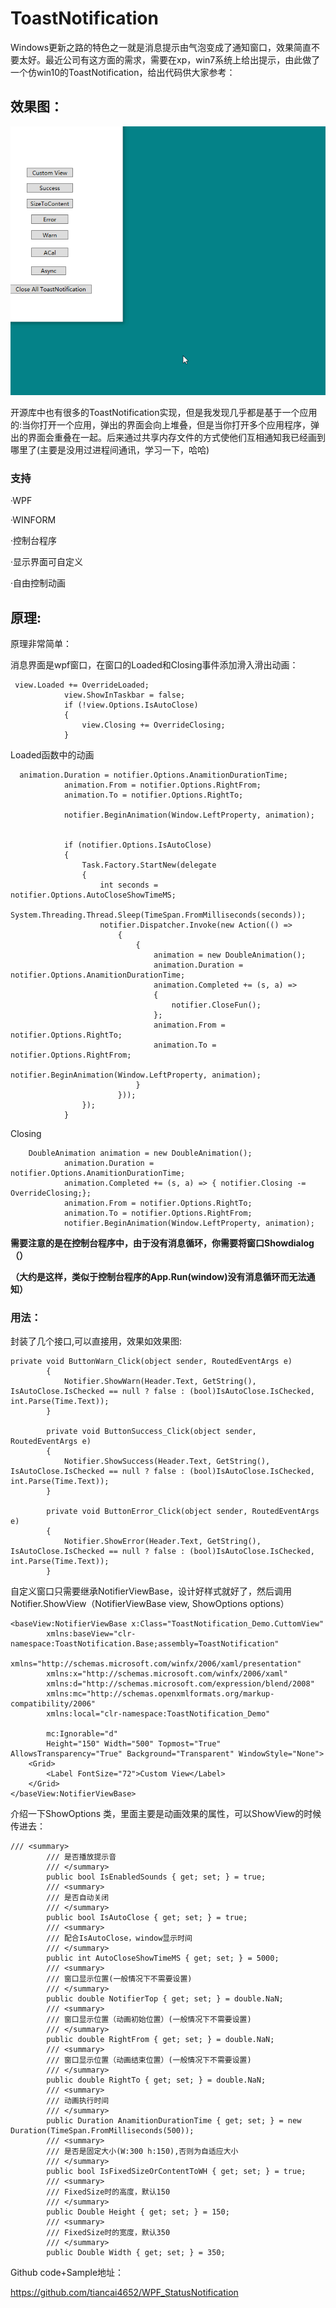 # ToastNotification
Windows更新之路的特色之一就是消息提示由气泡变成了通知窗口，效果简直不要太好。最近公司有这方面的需求，需要在xp，win7系统上给出提示，由此做了一个仿win10的ToastNotification，给出代码供大家参考：


## 效果图：

![image](https://github.com/tiancai4652/ReadME_Images/blob/master/effect.gif)




开源库中也有很多的ToastNotification实现，但是我发现几乎都是基于一个应用的:当你打开一个应用，弹出的界面会向上堆叠，但是当你打开多个应用程序，弹出的界面会重叠在一起。后来通过共享内存文件的方式使他们互相通知我已经画到哪里了(主要是没用过进程间通讯，学习一下，哈哈)



### 支持

·WPF

·WINFORM

·控制台程序

·显示界面可自定义

·自由控制动画

## 原理:

原理非常简单：

消息界面是wpf窗口，在窗口的Loaded和Closing事件添加滑入滑出动画：

```
 view.Loaded += OverrideLoaded;
            view.ShowInTaskbar = false;
            if (!view.Options.IsAutoClose)
            {
                view.Closing += OverrideClosing;
            }
```

Loaded函数中的动画

```
  animation.Duration = notifier.Options.AnamitionDurationTime;
            animation.From = notifier.Options.RightFrom;
            animation.To = notifier.Options.RightTo;

            notifier.BeginAnimation(Window.LeftProperty, animation);


            if (notifier.Options.IsAutoClose)
            {
                Task.Factory.StartNew(delegate
                {
                    int seconds = notifier.Options.AutoCloseShowTimeMS;
                    System.Threading.Thread.Sleep(TimeSpan.FromMilliseconds(seconds));
                    notifier.Dispatcher.Invoke(new Action(() =>
                        {
                            {
                                animation = new DoubleAnimation();
                                animation.Duration = notifier.Options.AnamitionDurationTime;
                                animation.Completed += (s, a) =>
                                {
                                    notifier.CloseFun();
                                };
                                animation.From = notifier.Options.RightTo;
                                animation.To = notifier.Options.RightFrom;
                                notifier.BeginAnimation(Window.LeftProperty, animation);
                            }
                        }));
                });
            }
```

Closing

```
    DoubleAnimation animation = new DoubleAnimation();
            animation.Duration = notifier.Options.AnamitionDurationTime;
            animation.Completed += (s, a) => { notifier.Closing -= OverrideClosing;};
            animation.From = notifier.Options.RightTo;
            animation.To = notifier.Options.RightFrom;
            notifier.BeginAnimation(Window.LeftProperty, animation);
```

**需要注意的是在控制台程序中，由于没有消息循环，你需要将窗口Showdialog（）**

**（大约是这样，类似于控制台程序的App.Run(window)没有消息循环而无法通知）**



### 用法：

封装了几个接口,可以直接用，效果如效果图:

```
private void ButtonWarn_Click(object sender, RoutedEventArgs e)
        {
            Notifier.ShowWarn(Header.Text, GetString(), IsAutoClose.IsChecked == null ? false : (bool)IsAutoClose.IsChecked, int.Parse(Time.Text));
        }

        private void ButtonSuccess_Click(object sender, RoutedEventArgs e)
        {
            Notifier.ShowSuccess(Header.Text, GetString(), IsAutoClose.IsChecked == null ? false : (bool)IsAutoClose.IsChecked, int.Parse(Time.Text));
        }

        private void ButtonError_Click(object sender, RoutedEventArgs e)
        {
            Notifier.ShowError(Header.Text, GetString(), IsAutoClose.IsChecked == null ? false : (bool)IsAutoClose.IsChecked, int.Parse(Time.Text));
        }
```



自定义窗口只需要继承NotifierViewBase，设计好样式就好了，然后调用Notifier.ShowView（NotifierViewBase view, ShowOptions options）

```
<baseView:NotifierViewBase x:Class="ToastNotification_Demo.CuttomView"
        xmlns:baseView="clr-namespace:ToastNotification.Base;assembly=ToastNotification"
        xmlns="http://schemas.microsoft.com/winfx/2006/xaml/presentation"
        xmlns:x="http://schemas.microsoft.com/winfx/2006/xaml"
        xmlns:d="http://schemas.microsoft.com/expression/blend/2008"
        xmlns:mc="http://schemas.openxmlformats.org/markup-compatibility/2006"
        xmlns:local="clr-namespace:ToastNotification_Demo"
       
        mc:Ignorable="d"
        Height="150" Width="500" Topmost="True" AllowsTransparency="True" Background="Transparent" WindowStyle="None">
    <Grid>
        <Label FontSize="72">Custom View</Label>
    </Grid>
</baseView:NotifierViewBase>
```

介绍一下ShowOptions 类，里面主要是动画效果的属性，可以ShowView的时候传进去：

```
/// <summary>
        /// 是否播放提示音
        /// </summary>
        public bool IsEnabledSounds { get; set; } = true;
        /// <summary>
        /// 是否自动关闭
        /// </summary>
        public bool IsAutoClose { get; set; } = true;
        /// <summary>
        /// 配合IsAutoClose，window显示时间
        /// </summary>
        public int AutoCloseShowTimeMS { get; set; } = 5000;
        /// <summary>
        /// 窗口显示位置(一般情况下不需要设置)
        /// </summary>
        public double NotifierTop { get; set; } = double.NaN;
        /// <summary>
        /// 窗口显示位置（动画初始位置）(一般情况下不需要设置)
        /// </summary>
        public double RightFrom { get; set; } = double.NaN;
        /// <summary>
        /// 窗口显示位置（动画结束位置）(一般情况下不需要设置)
        /// </summary>
        public double RightTo { get; set; } = double.NaN;
        /// <summary>
        /// 动画执行时间
        /// </summary>
        public Duration AnamitionDurationTime { get; set; } = new Duration(TimeSpan.FromMilliseconds(500));
        /// <summary>
        /// 是否是固定大小(W:300 h:150),否则为自适应大小
        /// </summary>
        public bool IsFixedSizeOrContentToWH { get; set; } = true;
        /// <summary>
        /// FixedSize时的高度，默认150
        /// </summary>
        public Double Height { get; set; } = 150;
        /// <summary>
        /// FixedSize时的宽度，默认350
        /// </summary>
        public Double Width { get; set; } = 350;
```

Github code+Sample地址：

https://github.com/tiancai4652/WPF_StatusNotification
